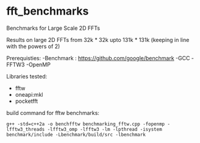 # fft_benchmarks
Benchmarks for Large Scale 2D FFTs


Results on large 2D FFTs from 32k * 32k upto 131k * 131k (keeping in line with the powers of 2)

Prerequisties:
-Benchmark : https://github.com/google/benchmark
-GCC
-FFTW3
-OpenMP

Libraries tested:
- fftw
- oneapi:mkl
- pocketfft

build command for fftw benchmarks:
```
g++ -std=c++2a -o benchfftw benchmarking_fftw.cpp -fopenmp -lfftw3_threads -lfftw3_omp -lfftw3 -lm -lpthread -isystem benchmark/include -Lbenchmark/build/src -lbenchmark
```
